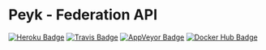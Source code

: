 # Peyk - Federation API

[![Heroku Badge]](https://peyk-federation.herokuapp.com)
[![Travis Badge]](https://travis-ci.org/Peyk/Peyk.Federation)
[![AppVeyor Badge]](https://ci.appveyor.com/project/poulad/peyk-federation)
[![Docker Hub Badge]](https://cloud.docker.com/repository/docker/peyk/federation)

[Heroku Badge]: https://img.shields.io/badge/-demo-yellowgreen.svg?style=popout-square&logo=heroku&colorA=cccccc
[AppVeyor Badge]: https://img.shields.io/appveyor/ci/poulad/peyk-federation/master.svg?style=popout-square&logo=appveyor
[Travis Badge]: https://img.shields.io/travis/Peyk/Peyk.Federation/master.svg?style=popout-square&logo=travis
[Docker Hub Badge]: https://img.shields.io/docker/pulls/peyk/federation.svg?style=popout-square&logo=docker
